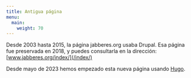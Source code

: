 ```yaml
---
title: Antigua página
menu:
  main:
    weight: 70
---
```


Desde 2003 hasta 2015, la página jabberes.org usaba Drupal.
Esa página fue preservada en 2018, y puedes consultarla en la dirección:
[www.jabberes.org/index/](/index/)

Desde mayo de 2023 hemos empezado esta nueva página usando [Hugo](https://gohugo.io/).
